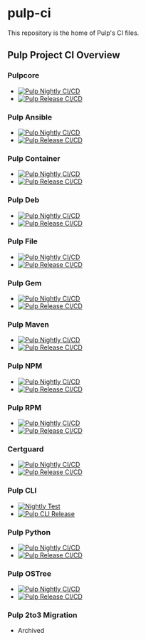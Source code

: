 pulp-ci
=======

This repository is the home of Pulp's CI files.


## Pulp Project CI Overview

### Pulpcore

* [![Pulp Nightly CI/CD](https://github.com/pulp/pulpcore/actions/workflows/nightly.yml/badge.svg)](https://github.com/pulp/pulpcore/actions/workflows/nightly.yml)
* [![Pulp Release CI/CD](https://github.com/pulp/pulpcore/actions/workflows/release.yml/badge.svg)](https://github.com/pulp/pulpcore/actions/workflows/release.yml)

### Pulp Ansible

* [![Pulp Nightly CI/CD](https://github.com/pulp/pulp_ansible/actions/workflows/nightly.yml/badge.svg)](https://github.com/pulp/pulp_ansible/actions/workflows/nightly.yml)
* [![Pulp Release CI/CD](https://github.com/pulp/pulp_ansible/actions/workflows/release.yml/badge.svg)](https://github.com/pulp/pulp_ansible/actions/workflows/release.yml)

### Pulp Container

* [![Pulp Nightly CI/CD](https://github.com/pulp/pulp_container/actions/workflows/nightly.yml/badge.svg)](https://github.com/pulp/pulp_container/actions/workflows/nightly.yml)
* [![Pulp Release CI/CD](https://github.com/pulp/pulp_container/actions/workflows/release.yml/badge.svg)](https://github.com/pulp/pulp_container/actions/workflows/release.yml)

### Pulp Deb

* [![Pulp Nightly CI/CD](https://github.com/pulp/pulp_deb/actions/workflows/nightly.yml/badge.svg)](https://github.com/pulp/pulp_deb/actions/workflows/nightly.yml)
* [![Pulp Release CI/CD](https://github.com/pulp/pulp_deb/actions/workflows/release.yml/badge.svg)](https://github.com/pulp/pulp_deb/actions/workflows/release.yml)

### Pulp File

* [![Pulp Nightly CI/CD](https://github.com/pulp/pulp_file/actions/workflows/nightly.yml/badge.svg)](https://github.com/pulp/pulp_file/actions/workflows/nightly.yml)
* [![Pulp Release CI/CD](https://github.com/pulp/pulp_file/actions/workflows/release.yml/badge.svg)](https://github.com/pulp/pulp_file/actions/workflows/release.yml)

### Pulp Gem

* [![Pulp Nightly CI/CD](https://github.com/pulp/pulp_gem/actions/workflows/nightly.yml/badge.svg)](https://github.com/pulp/pulp_gem/actions/workflows/nightly.yml)
* [![Pulp Release CI/CD](https://github.com/pulp/pulp_gem/actions/workflows/release.yml/badge.svg)](https://github.com/pulp/pulp_gem/actions/workflows/release.yml)

### Pulp Maven

* [![Pulp Nightly CI/CD](https://github.com/pulp/pulp_maven/actions/workflows/nightly.yml/badge.svg)](https://github.com/pulp/pulp_maven/actions/workflows/nightly.yml)
* [![Pulp Release CI/CD](https://github.com/pulp/pulp_maven/actions/workflows/release.yml/badge.svg)](https://github.com/pulp/pulp_maven/actions/workflows/release.yml)

### Pulp NPM

* [![Pulp Nightly CI/CD](https://github.com/pulp/pulp_npm/actions/workflows/nightly.yml/badge.svg)](https://github.com/pulp/pulp_npm/actions/workflows/nightly.yml)
* [![Pulp Release CI/CD](https://github.com/pulp/pulp_npm/actions/workflows/release.yml/badge.svg)](https://github.com/pulp/pulp_npm/actions/workflows/release.yml)

### Pulp RPM

* [![Pulp Nightly CI/CD](https://github.com/pulp/pulp_rpm/actions/workflows/nightly.yml/badge.svg)](https://github.com/pulp/pulp_rpm/actions/workflows/nightly.yml)
* [![Pulp Release CI/CD](https://github.com/pulp/pulp_rpm/actions/workflows/release.yml/badge.svg)](https://github.com/pulp/pulp_rpm/actions/workflows/release.yml)

### Certguard

* [![Pulp Nightly CI/CD](https://github.com/pulp/pulp-certguard/actions/workflows/nightly.yml/badge.svg)](https://github.com/pulp/pulp-certguard/actions/workflows/nightly.yml)
* [![Pulp Release CI/CD](https://github.com/pulp/pulp-certguard/actions/workflows/release.yml/badge.svg)](https://github.com/pulp/pulp-certguard/actions/workflows/release.yml)

### Pulp CLI

* [![Nightly Test](https://github.com/pulp/pulp-cli/actions/workflows/nightly.yml/badge.svg)](https://github.com/pulp/pulp-cli/actions/workflows/nightly.yml)
* [![Pulp CLI Release](https://github.com/pulp/pulp-cli/actions/workflows/release.yml/badge.svg)](https://github.com/pulp/pulp-cli/actions/workflows/release.yml)

### Pulp Python

* [![Pulp Nightly CI/CD](https://github.com/pulp/pulp_python/actions/workflows/nightly.yml/badge.svg)](https://github.com/pulp/pulp_python/actions/workflows/nightly.yml)
* [![Pulp Release CI/CD](https://github.com/pulp/pulp_python/actions/workflows/release.yml/badge.svg)](https://github.com/pulp/pulp_python/actions/workflows/release.yml)

### Pulp OSTree
* [![Pulp Nightly CI/CD](https://github.com/pulp/pulp_ostree/actions/workflows/nightly.yml/badge.svg)](https://github.com/pulp/pulp_ostree/actions/workflows/nightly.yml)
* [![Pulp Release CI/CD](https://github.com/pulp/pulp_ostree/actions/workflows/release.yml/badge.svg)](https://github.com/pulp/pulp_ostree/actions/workflows/release.yml)

### Pulp 2to3 Migration

* Archived
